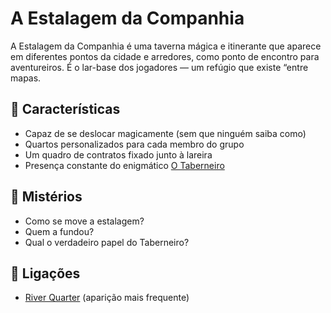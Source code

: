 #  A Estalagem da Companhia

A Estalagem da Companhia é uma taverna mágica e itinerante que aparece em diferentes pontos da cidade e arredores, como ponto de encontro para aventureiros. É o lar-base dos jogadores — um refúgio que existe “entre mapas.

## 🔮 Características

- Capaz de se deslocar magicamente (sem que ninguém saiba como)
- Quartos personalizados para cada membro do grupo
- Um quadro de contratos fixado junto à lareira
- Presença constante do enigmático [O Taberneiro](o_taberneiro.md)

## 🧩 Mistérios

- Como se move a estalagem?
- Quem a fundou?
- Qual o verdadeiro papel do Taberneiro?

## 📎 Ligações


- [River Quarter](river_quarter.md) (aparição mais frequente)


















